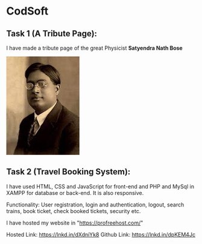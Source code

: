 # CodSoft
## Task 1 (A Tribute Page):

I have made a tribute page of the great Physicist **Satyendra Nath Bose**

![](https://github.com/Spin1234/CodSoft/blob/main/Task%201/download.jpeg)


## Task 2 (Travel Booking System):

I have used HTML, CSS and JavaScript for front-end and PHP and MySql in XAMPP for database or back-end. It is also responsive.

Functionality: User registration, login and authentication, logout, search trains, book ticket, check booked tickets, security etc.

I have hosted my website in "https://profreehost.com/"

Hosted Link: https://lnkd.in/dXdniYk8
Github Link: https://lnkd.in/dpKEM4Jc
